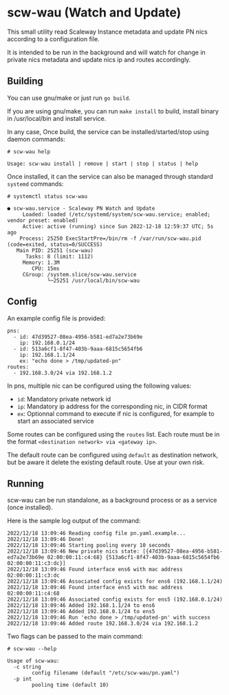 scw-wau (Watch and Update)
==========================

This small utility read Scaleway Instance metadata and update PN nics according to a configuration file.

It is intended to be run in the background and will watch for change in private nics metadata and update nics ip and routes accordingly.

Building
--------

You can use gnu/make or just run `go build`.

If you are using gnu/make, you can run `make install` to build, install binary in /usr/local/bin and install service.

In any case, Once build, the service can be installed/started/stop using daemon commands:

```
# scw-wau help

Usage: scw-wau install | remove | start | stop | status | help
```

Once installed, it can the service can also be managed through standard `systemd` commands:

```
# systemctl status scw-wau

● scw-wau.service - Scaleway PN Watch and Update
     Loaded: loaded (/etc/systemd/system/scw-wau.service; enabled; vendor preset: enabled)
     Active: active (running) since Sun 2022-12-18 12:59:37 UTC; 5s ago
    Process: 25250 ExecStartPre=/bin/rm -f /var/run/scw-wau.pid (code=exited, status=0/SUCCESS)
   Main PID: 25251 (scw-wau)
      Tasks: 8 (limit: 1112)
     Memory: 1.3M
        CPU: 15ms
     CGroup: /system.slice/scw-wau.service
             └─25251 /usr/local/bin/scw-wau
```

Config
------

An example config file is provided:

```
pns:
  - id: 47d39527-08ea-4956-b581-ed7a2e73b69e
    ip: 192.168.0.1/24
  - id: 513a6cf1-8f47-403b-9aaa-6815c5654fb6
    ip: 192.168.1.1/24
    ex: "echo done > /tmp/updated-pn"
routes:
  - 192.168.3.0/24 via 192.168.1.2
```

In pns, multiple nic can be configured using the following values:

- `id`: Mandatory private network id
- `ip`: Mandatory ip address for the corresponding nic, in CIDR format
- `ex`: Optionnal command to execute if nic is configured, for example to start an associated service

Some routes can be configured using the `routes` list. Each route must be in the format `<destination network> via <gateway ip>`.

The default route can be configured using `default` as destination network, but be aware it delete the existing default route. Use at your own risk.

Running
-------

scw-wau can be run standalone, as a background process or as a service (once installed).

Here is the sample log output of the command:

```
2022/12/18 13:09:46 Reading config file pn.yaml.example...
2022/12/18 13:09:46 Done!
2022/12/18 13:09:46 Starting pooling every 10 seconds
2022/12/18 13:09:46 New private nics state: [{47d39527-08ea-4956-b581-ed7a2e73b69e 02:00:00:11:c4:68} {513a6cf1-8f47-403b-9aaa-6815c5654fb6 02:00:00:11:c3:dc}]
2022/12/18 13:09:46 Found interface ens6 with mac address 02:00:00:11:c3:dc
2022/12/18 13:09:46 Associated config exists for ens6 (192.168.1.1/24)
2022/12/18 13:09:46 Found interface ens5 with mac address 02:00:00:11:c4:68
2022/12/18 13:09:46 Associated config exists for ens5 (192.168.0.1/24)
2022/12/18 13:09:46 Added 192.168.1.1/24 to ens6
2022/12/18 13:09:46 Added 192.168.0.1/24 to ens5
2022/12/18 13:09:46 Run 'echo done > /tmp/updated-pn' with success
2022/12/18 13:09:46 Added route 192.168.3.0/24 via 192.168.1.2
```

Two flags can be passed to the main command:

```
# scw-wau --help

Usage of scw-wau:
  -c string
    	config filename (default "/etc/scw-wau/pn.yaml")
  -p int
    	pooling time (default 10)
```

